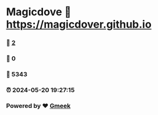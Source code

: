 # Magicdove :link: https://magicdover.github.io 
### :page_facing_up: [2](https://magicdover.github.io/tag.html) 
### :speech_balloon: 0 
### :hibiscus: 5343 
### :alarm_clock: 2024-05-20 19:27:15 
### Powered by :heart: [Gmeek](https://github.com/Meekdai/Gmeek)
